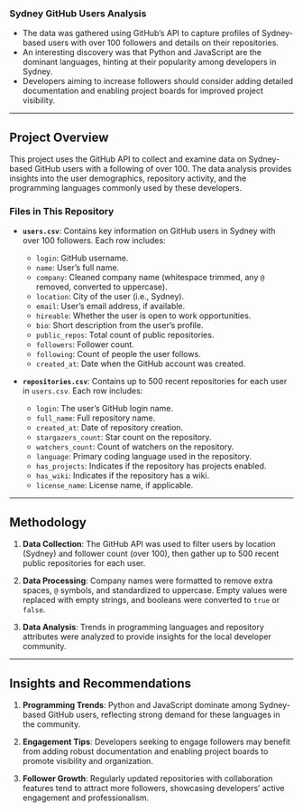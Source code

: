 ### Sydney GitHub Users Analysis

- The data was gathered using GitHub’s API to capture profiles of Sydney-based users with over 100 followers and details on their repositories.
- An interesting discovery was that Python and JavaScript are the dominant languages, hinting at their popularity among developers in Sydney.
- Developers aiming to increase followers should consider adding detailed documentation and enabling project boards for improved project visibility.

---

## Project Overview

This project uses the GitHub API to collect and examine data on Sydney-based GitHub users with a following of over 100. The data analysis provides insights into the user demographics, repository activity, and the programming languages commonly used by these developers.

### Files in This Repository

- **`users.csv`**: Contains key information on GitHub users in Sydney with over 100 followers. Each row includes:
  - `login`: GitHub username.
  - `name`: User’s full name.
  - `company`: Cleaned company name (whitespace trimmed, any `@` removed, converted to uppercase).
  - `location`: City of the user (i.e., Sydney).
  - `email`: User’s email address, if available.
  - `hireable`: Whether the user is open to work opportunities.
  - `bio`: Short description from the user’s profile.
  - `public_repos`: Total count of public repositories.
  - `followers`: Follower count.
  - `following`: Count of people the user follows.
  - `created_at`: Date when the GitHub account was created.

- **`repositories.csv`**: Contains up to 500 recent repositories for each user in `users.csv`. Each row includes:
  - `login`: The user’s GitHub login name.
  - `full_name`: Full repository name.
  - `created_at`: Date of repository creation.
  - `stargazers_count`: Star count on the repository.
  - `watchers_count`: Count of watchers on the repository.
  - `language`: Primary coding language used in the repository.
  - `has_projects`: Indicates if the repository has projects enabled.
  - `has_wiki`: Indicates if the repository has a wiki.
  - `license_name`: License name, if applicable.

---

## Methodology

1. **Data Collection**: The GitHub API was used to filter users by location (Sydney) and follower count (over 100), then gather up to 500 recent public repositories for each user.

2. **Data Processing**: Company names were formatted to remove extra spaces, `@` symbols, and standardized to uppercase. Empty values were replaced with empty strings, and booleans were converted to `true` or `false`.

3. **Data Analysis**: Trends in programming languages and repository attributes were analyzed to provide insights for the local developer community.

---

## Insights and Recommendations

1. **Programming Trends**: Python and JavaScript dominate among Sydney-based GitHub users, reflecting strong demand for these languages in the community.

2. **Engagement Tips**: Developers seeking to engage followers may benefit from adding robust documentation and enabling project boards to promote visibility and organization.

3. **Follower Growth**: Regularly updated repositories with collaboration features tend to attract more followers, showcasing developers’ active engagement and professionalism.


